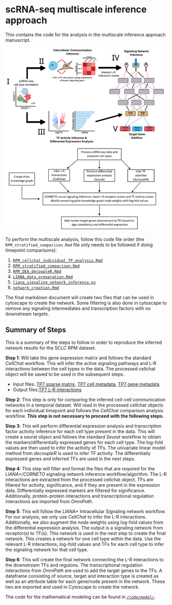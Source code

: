 # scRNA-seq multiscale inference approach
This contains the code for the analysis in the multiscale inference approach 
manuscript.

![Multiscale Inference Overview](github_pipeline_image.png)

To perform the multiscale analysis, follow this code file order (the 
`RPM_stratified_comparison.Rmd` file only needs to be followed if doing 
timepoint comparisons):
1. [`RPM_cellchat_individual_TP_analysis.Rmd`](code/RPM_cellchat_individual_TP_analysis.Rmd)
2. [`RPM_stratified_comparison.Rmd`](code/RPM_stratified_comparison.Rmd)
3. [`RPM_DEA_decoupleR.Rmd`](code/RPM_DEA_decoupleR.Rmd)
4. [`LIANA_data_preparation.Rmd`](code/LIANA_data_preparation.Rmd)
5. [`liana_signaling_network_inference.py`](code/liana_signaling_network_inference.py)
6. [`network_creation.Rmd`](code/network_creation.Rmd)

The final markdown document will create two files that can be used in cytoscape 
to create the network. Some filtering is also done in cytoscape to remove any 
signaling intermediates and transcription factors with no downstream targets.

## **Summary of Steps**
This is a summary of the steps to follow in order to reproduce the inferred 
network results for the SCLC RPM dataset.

**Step 1**: Will take the gene expression matrix and follows the standard _CellChat_ 
workflow. This will infer the active signaling pathways and L-R interactions 
between the cell types in the data. The processed cellchat object will be saved 
to be used in the subsequent steps.
- Input files: [TP7 sparse matrix](data/TP7_norm_data.npz), [TP7 cell metadata](data/AD_norm_TP7_obs.csv),
[TP7 gene metadata](data/AD_norm_TP7_var.csv)
- Output files:[TP7 L-R interactions](/data/df7Net.txt)

**Step 2**: This step is only for comparing the inferred cell-cell communication 
networks in a temporal dataset. Will read in the processed cellchat objects for
each individual timepoint and follows the _CellChat_ comparison analysis 
workflow. **This step is not necessary to proceed with the following steps.**

**Step 3**: This will perform differential expression analysis and transcription
factor activity inference for each cell type present in the data. This will 
create a seurat object and follows the standard _Seurat_ workflow to obtain the 
markers/differentially expressed genes for each cell type. The log-fold values
are then used to infer the activity of TFs. The univariate linear model method
from _decoupleR_ is used to infer TF activity. The differentially expressed 
genes and inferred TFs are used in the next steps.

**Step 4**: This step will filter and format the files that are required for the
_LIANA+/CORNETO_ signaling network inference workflow/algorithm. The L-R 
interactions are extracted from the processed cellchat object. TFs are filtered
for activity, significance,  and if they are present in the expression data. 
Differentially expressed markers are filtered for significance. Additionally,
protein-protein interactions and transcriptional regulation interactions are
imported from _OmniPath_. 

**Step 5**: This will follow the _LIANA+_ Intracellular Signaling network workflow.
For our analysis, we only use _CellChat_ to infer the L-R interactions.
Additionally, we also augment the node weights using log-fold values from the 
differential expression analysis. The output is a signaling network from 
receptor(s) to TF(s). This network is used in the next step to create the final 
network. This creates a network for one cell type within the data. Use the 
relevant L-R interactions, log-fold values and TFs for each cell type to infer
the signaling network for that cell type.

**Step 6**: This will create the final network connecting the L-R interactions to 
the downstream TFs and regulons. The transcriptional regulation interactions 
from _OmniPath_ are used to add the target genes to the TFs. A dataframe 
consisting of source, target and interaction type is created as well as an 
attribute table for each gene/node present in the network. These two are 
exported and used in Cytoscape to create the network.

The code for the mathematical modeling can be found in [`/code/model/`](code/model/).